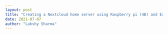 ```yaml
---
layout: post
title: "Creating a Nextcloud home server using Raspberry pi (4B) and External Storage."
date: 2021-07-07
author: "Lakshy Sharma"
---
```



